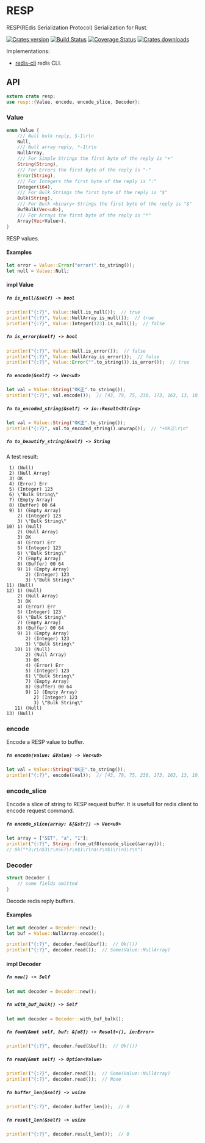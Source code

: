RESP
====
RESP(REdis Serialization Protocol) Serialization for Rust.

[![Crates version][version-image]][version-url]
[![Build Status][travis-image]][travis-url]
[![Coverage Status][coveralls-image]][coveralls-url]
[![Crates downloads][downloads-image]][downloads-url]

Implementations:

- [redis-cli](https://github.com/iorust/redis-cli) redis CLI.

## API

```Rust
extern crate resp;
use resp::{Value, encode, encode_slice, Decoder};
```

### Value

```Rust
enum Value {
    /// Null bulk reply, $-1\r\n
    Null,
    /// Null array reply, *-1\r\n
    NullArray,
    /// For Simple Strings the first byte of the reply is "+"
    String(String),
    /// For Errors the first byte of the reply is "-"
    Error(String),
    /// For Integers the first byte of the reply is ":"
    Integer(i64),
    /// For Bulk Strings the first byte of the reply is "$"
    Bulk(String),
    /// For Bulk <binary> Strings the first byte of the reply is "$"
    BufBulk(Vec<u8>),
    /// For Arrays the first byte of the reply is "*"
    Array(Vec<Value>),
}
```
RESP values.

#### Examples
```Rust
let error = Value::Error("error!".to_string());
let null = Value::Null;
```

#### impl Value

##### `fn is_null(&self) -> bool`
```Rust
println!("{:?}", Value::Null.is_null());  // true
println!("{:?}", Value::NullArray.is_null());  // true
println!("{:?}", Value::Integer(123).is_null());  // false
```

##### `fn is_error(&self) -> bool`
```Rust
println!("{:?}", Value::Null.is_error());  // false
println!("{:?}", Value::NullArray.is_error());  // false
println!("{:?}", Value::Error("".to_string()).is_error());  // true
```

##### `fn encode(&self) -> Vec<u8>`
```Rust
let val = Value::String("OK正".to_string());
println!("{:?}", val.encode());  // [43, 79, 75, 230, 173, 163, 13, 10]
```

##### `fn to_encoded_string(&self) -> io::Result<String>`
```Rust
let val = Value::String("OK正".to_string());
println!("{:?}", val.to_encoded_string().unwrap());  // "+OK正\r\n"
```

##### `fn to_beautify_string(&self) -> String`
A test result:
```
 1) (Null)
 2) (Null Array)
 3) OK
 4) (Error) Err
 5) (Integer) 123
 6) \"Bulk String\"
 7) (Empty Array)
 8) (Buffer) 00 64
 9) 1) (Empty Array)
    2) (Integer) 123
    3) \"Bulk String\"
10) 1) (Null)
    2) (Null Array)
    3) OK
    4) (Error) Err
    5) (Integer) 123
    6) \"Bulk String\"
    7) (Empty Array)
    8) (Buffer) 00 64
    9) 1) (Empty Array)
       2) (Integer) 123
       3) \"Bulk String\"
11) (Null)
12) 1) (Null)
    2) (Null Array)
    3) OK
    4) (Error) Err
    5) (Integer) 123
    6) \"Bulk String\"
    7) (Empty Array)
    8) (Buffer) 00 64
    9) 1) (Empty Array)
       2) (Integer) 123
       3) \"Bulk String\"
   10) 1) (Null)
       2) (Null Array)
       3) OK
       4) (Error) Err
       5) (Integer) 123
       6) \"Bulk String\"
       7) (Empty Array)
       8) (Buffer) 00 64
       9) 1) (Empty Array)
          2) (Integer) 123
          3) \"Bulk String\"
   11) (Null)
13) (Null)
```

### encode

Encode a RESP value to buffer.

##### `fn encode(value: &Value) -> Vec<u8>`

```Rust
let val = Value::String("OK正".to_string());
println!("{:?}", encode(&val));  // [43, 79, 75, 230, 173, 163, 13, 10]
```

### encode_slice

Encode a slice of string to RESP request buffer. It is usefull for redis client to encode request command.

##### `fn encode_slice(array: &[&str]) -> Vec<u8>`

```Rust
let array = ["SET", "a", "1"];
println!("{:?}", String::from_utf8(encode_slice(&array)));
// Ok("*3\r\n$3\r\nSET\r\n$1\r\na\r\n$1\r\n1\r\n")
```

### Decoder

```Rust
struct Decoder {
    // some fields omitted
}
```
Decode redis reply buffers.

#### Examples
```Rust
let mut decoder = Decoder::new();
let buf = Value::NullArray.encode();

println!("{:?}", decoder.feed(&buf));  // Ok(())
println!("{:?}", decoder.read());  // Some(Value::NullArray)
```

#### impl Decoder

##### `fn new() -> Self`
```Rust
let mut decoder = Decoder::new();
```

##### `fn with_buf_bulk() -> Self`
```Rust
let mut decoder = Decoder::with_buf_bulk();
```

##### `fn feed(&mut self, buf: &[u8]) -> Result<(), io:Error>`
```Rust
println!("{:?}", decoder.feed(&buf));  // Ok(())
```

##### `fn read(&mut self) -> Option<Value>`
```Rust
println!("{:?}", decoder.read());  // Some(Value::NullArray)
println!("{:?}", decoder.read());  // None
```

##### `fn buffer_len(&self) -> usize`
```Rust
println!("{:?}", decoder.buffer_len());  // 0
```

##### `fn result_len(&self) -> usize`
```Rust
println!("{:?}", decoder.result_len());  // 0
```

[version-image]: https://img.shields.io/crates/v/resp.svg
[version-url]: https://crates.io/crates/resp

[travis-image]: http://img.shields.io/travis/iorust/resp.svg
[travis-url]: https://travis-ci.org/iorust/resp

[coveralls-image]: https://coveralls.io/repos/github/iorust/resp/badge.svg?branch=master
[coveralls-url]: https://coveralls.io/github/iorust/resp?branch=master

[downloads-image]: https://img.shields.io/crates/d/resp.svg
[downloads-url]: https://crates.io/crates/resp
